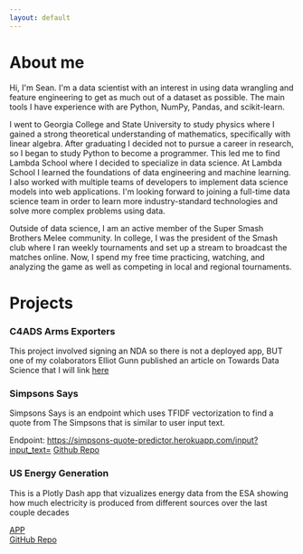 ```yaml
---
layout: default
---
```


# About me

Hi, I'm Sean. I'm a data scientist with an interest in using data wrangling and feature engineering to get as much out of a dataset as possible. The main tools I have experience with are Python, NumPy, Pandas, and scikit-learn.

I went to Georgia College and State University to study physics where I gained a strong theoretical understanding of mathematics, specifically with linear algebra. After graduating I decided not to pursue a career in research, so I began to study Python to become a programmer. This led me to find Lambda School where I decided to specialize in data science. At Lambda School I learned the foundations of data engineering and machine learning. I also worked with multiple teams of developers to implement data science models into web applications. I'm looking forward to joining a full-time data science team in order to learn more industry-standard technologies and solve more complex problems using data. 

Outside of data science, I am an active member of the Super Smash Brothers Melee community. In college, I was the president of the Smash club where I ran weekly tournaments and set up a stream to broadcast the matches online. Now, I spend my free time practicing, watching, and analyzing the game as well as competing in local and regional tournaments.

# Projects
### C4ADS Arms Exporters

This project involved signing an NDA so there is not a deployed app, BUT one of my colaborators Elliot Gunn published an article on Towards Data Science that I will link [here](https://towardsdatascience.com/using-machine-learning-to-tackle-arms-proliferation-in-russian-trade-data-e457f44002c0?source=friends_link&sk=b99118751e39eb7edd42a318c40854ee)

### Simpsons Says

Simpsons Says is an endpoint which uses TFIDF vectorization to find a quote from The Simpsons that is similar to user input text.

Endpoint: https://simpsons-quote-predictor.herokuapp.com/input?input_text=
[Github Repo](https://us-energy-generation.herokuapp.com)



### US Energy Generation

This is a Plotly Dash app that vizualizes energy data from the ESA showing how much electricity is produced from different sources over the last couple decades

[APP](https://us-energy-generation.herokuapp.com)  
[GitHub Repo](https://github.com/SeanAntosiak/US-Energy-Generation)

